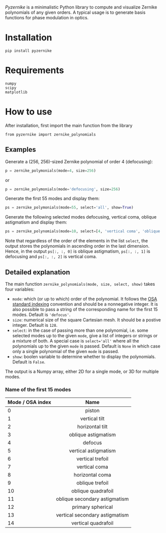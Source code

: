 _Pyzernike_ is a minimalistic Python library to compute and visualize Zernike polynomials of any given orders.
A typical usage is to generate basis functions for phase modulation in optics.

# Installation
```
pip install pyzernike
```

# Requirements
```
numpy
scipy
matplotlib
```

# How to use
After installation, first import the main function from the library
```
from pyzernike import zernike_polynomials
```

## Examples
Generate a (256, 256)-sized Zernike polynomial of order 4 (defocusing):
```python
p = zernike_polymonials(mode=4, size=256)
```
or
```python
p = zernike_polymonials(mode='defocusing', size=256)
```
Generate the first 55 modes and display them:
```python
ps = zernike_polymonials(mode=55, select='all', show=True)
```
Generate the following selected modes defocusing, vertical coma, oblique astigmatism and
display them:
```python
ps = zernike_polynomials(mode=10, select=[4, 'vertical coma', 'oblique astigmatism'], show=True)
```
Note that regardless of the order of the elements in the list `select`, the output stores the polynomials in ascending 
order in the last dimension. Hence, in the output `ps[:, :, 0]` is oblique astigmatism, `ps[:, :, 1]` is defocusing and 
`ps[:, :, 2]` is vertical coma.

## Detailed explanation
The main function `zernike_polynomials(mode, size, select, show)`
takes four variables:
- `mode`: which (or up to which) order of the polynomial. It follows the [OSA standard indexing](https://en.wikipedia.org/wiki/Zernike_polynomials#OSA/ANSI_standard_indices) convention 
and should be a nonnegative integer. It is also possible to pass a string of the corresponding name for the first 15 modes. Default is `'defocus'`.
- `size`: numerical size of the square Cartesian mesh. It should be a postive integer. Default is `128`.
- `select`: in the case of passing more than one polynomial, i.e. some selected modes up to the given `mode`,
give a list of integers or strings or a mixture of both. A special case is `select='all'` where all the polynomials up to
the given `mode` is passed. Default is `None` in which case only a single polynomial of the given `mode` is passed.
- `show`: boolen variable to determine whether to display the polynomials. Default is `False`.

The output is a Numpy array, either 2D for a single mode, or 3D for multiple modes.

### Name of the first 15 modes

| Mode / OSA index |              Name              |
|------------------|:------------------------------:|
| 0                |             piston             |
| 1                |         vertical tilt          |
| 2                |        horizontal tilt         |
| 3                |      oblique astigmatism       |
| 4                |            defocus             |
| 5                |      vertical astigmatism      |
| 6                |        vertical trefoil        |
| 7                |         vertical coma          |
| 8                |        horizontal coma         |
| 9                |        oblique trefoil         |
| 10               |       oblique quadrafoil       |
| 11               | oblique secondary astigmatism  |
| 12               |       primary spherical        |
| 13               | vertical secondary astigmatism |
| 14               |      vertical quadrafoil       |

